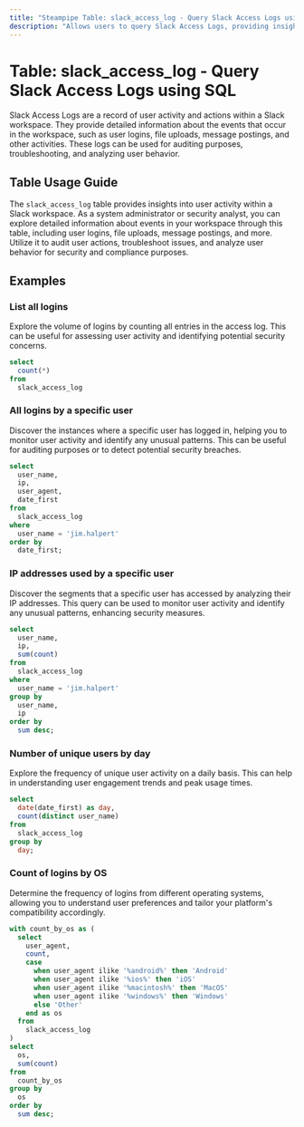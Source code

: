 ```yaml
---
title: "Steampipe Table: slack_access_log - Query Slack Access Logs using SQL"
description: "Allows users to query Slack Access Logs, providing insights into user activity and actions within the workspace."
---
```


# Table: slack_access_log - Query Slack Access Logs using SQL

Slack Access Logs are a record of user activity and actions within a Slack workspace. They provide detailed information about the events that occur in the workspace, such as user logins, file uploads, message postings, and other activities. These logs can be used for auditing purposes, troubleshooting, and analyzing user behavior.

## Table Usage Guide

The `slack_access_log` table provides insights into user activity within a Slack workspace. As a system administrator or security analyst, you can explore detailed information about events in your workspace through this table, including user logins, file uploads, message postings, and more. Utilize it to audit user actions, troubleshoot issues, and analyze user behavior for security and compliance purposes.

## Examples

### List all logins
Explore the volume of logins by counting all entries in the access log. This can be useful for assessing user activity and identifying potential security concerns.

```sql
select
  count(*)
from
  slack_access_log
```

### All logins by a specific user
Discover the instances where a specific user has logged in, helping you to monitor user activity and identify any unusual patterns. This can be useful for auditing purposes or to detect potential security breaches.

```sql
select
  user_name,
  ip,
  user_agent,
  date_first
from
  slack_access_log
where
  user_name = 'jim.halpert'
order by
  date_first;
```

### IP addresses used by a specific user
Discover the segments that a specific user has accessed by analyzing their IP addresses. This query can be used to monitor user activity and identify any unusual patterns, enhancing security measures.

```sql
select
  user_name,
  ip,
  sum(count)
from
  slack_access_log
where
  user_name = 'jim.halpert'
group by
  user_name,
  ip
order by
  sum desc;
```

### Number of unique users by day
Explore the frequency of unique user activity on a daily basis. This can help in understanding user engagement trends and peak usage times.

```sql
select
  date(date_first) as day,
  count(distinct user_name)
from
  slack_access_log
group by
  day;
```

### Count of logins by OS
Determine the frequency of logins from different operating systems, allowing you to understand user preferences and tailor your platform's compatibility accordingly.

```sql
with count_by_os as (
  select
    user_agent,
    count,
    case
      when user_agent ilike '%android%' then 'Android'
      when user_agent ilike '%ios%' then 'iOS'
      when user_agent ilike '%macintosh%' then 'MacOS'
      when user_agent ilike '%windows%' then 'Windows'
      else 'Other'
    end as os
  from
    slack_access_log
)
select
  os,
  sum(count)
from
  count_by_os
group by
  os
order by
  sum desc;
```